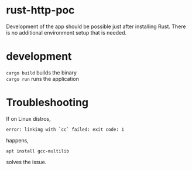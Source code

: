 # rust-http-poc

Development of the app should be possible just after installing Rust. There is no additional environment setup that is needed.

# development

```cargo build``` builds the binary  
```cargo run``` runs the application

# Troubleshooting

If on Linux distros,

 ```error: linking with `cc` failed: exit code: 1``` 
 
  happens, 
  
  ```apt install gcc-multilib``` 
  
  solves the issue.